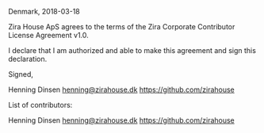 Denmark, 2018-03-18

Zira House ApS agrees to the terms of the Zira Corporate Contributor License
Agreement v1.0.

I declare that I am authorized and able to make this agreement and sign this
declaration.

Signed,

Henning Dinsen henning@zirahouse.dk https://github.com/zirahouse

List of contributors:

Henning Dinsen henning@zirahouse.dk https://github.com/zirahouse
